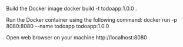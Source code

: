 Build the Docker image
docker build -t todoapp:1.0.0 .

Run the Docker container using the following command:
docker run -p 8080:8080 --name todoapp todoapp:1.0.0

Open web browser on your machine
http://localhost:8080